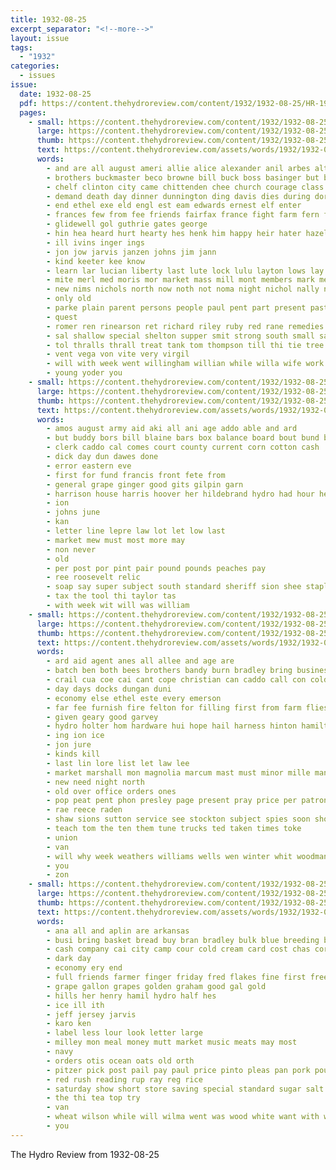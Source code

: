 ```yaml
---
title: 1932-08-25
excerpt_separator: "<!--more-->"
layout: issue
tags:
  - "1932"
categories:
  - issues
issue:
  date: 1932-08-25
  pdf: https://content.thehydroreview.com/content/1932/1932-08-25/HR-1932-08-25.pdf
  pages:
    - small: https://content.thehydroreview.com/content/1932/1932-08-25/small/HR-1932-08-25-01.jpg
      large: https://content.thehydroreview.com/content/1932/1932-08-25/large/HR-1932-08-25-01.jpg
      thumb: https://content.thehydroreview.com/content/1932/1932-08-25/thumbnails/HR-1932-08-25-01.jpg
      text: https://content.thehydroreview.com/assets/words/1932/1932-08-25/HR-1932-08-25-01.txt
      words:
        - and are all august ameri allie alice alexander anil arbes alt als amo aid aud ave able aul
        - brothers buckmaster beco browne bill buck boss basinger but basin ber bers buick boy bane bring bis begin bert big braly bet
        - chelf clinton city came chittenden chee church courage class course childre card chi crane colson call car
        - demand death day dinner dunnington ding davis dies during dorothy dobbins
        - end ethel exe eld engl est eam edwards ernest elf enter
        - frances few from fee friends fairfax france fight farm fern for fellow frid fame fair fitzpatrick friday fletcher filer
        - glidewell gol guthrie gates george
        - hin hea heard hurt hearty hes henk him happy heir hater hazel heart had hash held hicks hom hydro hak holter hai holderman heaton hards hamilton hand has hile home her harr hold
        - ill ivins inger ings
        - jon jow jarvis janzen johns jim jann
        - kind keeter kee know
        - learn lar lucian liberty last lute lock lulu layton lows lay lad light laurel leat later large legere land lat lavern lull larence left loren lillie lair
        - mite merl med moris mor market mass mill mont members mark mex march miss monday mis mau mat mix mary mak much manner mean mon mcanally
        - new nims nichols north now noth not noma night nichol nally name
        - only old
        - parke plain parent persons people paul pent part present past pastor place pat park pass promise power pitz poli public pound pall
        - quest
        - romer ren rinearson ret richard riley ruby red rane remedies ruth rowan rudie read road rand ree
        - sal shallow special shelton supper smit strong south small sare sin shaw son school sun soba sermon stand stute singer sister scott said sale subject saturday sule state sage sat smith study sophia sunday stock side sund sweeney such second shi sim she speech super sly stewart sho summer shawnee
        - tol thralls thrall treat tank tom thompson till thi tie tree then town trip tue them ties the tim tock tho
        - vent vega von vite very virgil
        - will with week went willingham willian while willa wife work wilton wish williams was wert wheel water weeks ware wester well west
        - young yoder you
    - small: https://content.thehydroreview.com/content/1932/1932-08-25/small/HR-1932-08-25-02.jpg
      large: https://content.thehydroreview.com/content/1932/1932-08-25/large/HR-1932-08-25-02.jpg
      thumb: https://content.thehydroreview.com/content/1932/1932-08-25/thumbnails/HR-1932-08-25-02.jpg
      text: https://content.thehydroreview.com/assets/words/1932/1932-08-25/HR-1932-08-25-02.txt
      words:
        - amos august army aid aki all ani age addo able and ard
        - but buddy bors bill blaine bars box balance board bout bund bruce breed better big
        - clerk caddo cal comes court county current corn cotton cash
        - dick day dun dawes done
        - error eastern eve
        - first for fund francis front fete from
        - general grape ginger good gits gilpin garn
        - harrison house harris hoover her hildebrand hydro had hour henry
        - ion
        - johns june
        - kan
        - letter line lepre law lot let low last
        - market mew must most more may
        - non never
        - old
        - per post por pint pair pound pounds peaches pay
        - ree roosevelt relic
        - soap say super subject south standard sheriff sion shee staples show states stovall second
        - tax the tool thi taylor tas
        - with week wit will was william
    - small: https://content.thehydroreview.com/content/1932/1932-08-25/small/HR-1932-08-25-03.jpg
      large: https://content.thehydroreview.com/content/1932/1932-08-25/large/HR-1932-08-25-03.jpg
      thumb: https://content.thehydroreview.com/content/1932/1932-08-25/thumbnails/HR-1932-08-25-03.jpg
      text: https://content.thehydroreview.com/assets/words/1932/1932-08-25/HR-1932-08-25-03.txt
      words:
        - ard aid agent anes all allee and age are
        - batch ben both bees brothers bandy burn bradley bring business boucher better
        - crail cua coe cai cant cope christian can caddo call con cold coffee company choice
        - day days docks dungan duni
        - economy else ethel este every emerson
        - far fee furnish fire felton for filling first from farm flies
        - given geary good garvey
        - hydro holter hom hardware hui hope hail harness hinton hamilton
        - ing ion ice
        - jon jure
        - kinds kill
        - last lin lore list let law lee
        - market marshall mon magnolia marcum mast must minor mille man most more mound moths men maynard mate miller
        - new need night north
        - old over office orders ones
        - pop peat pent phon presley page present pray price per patron public plant plants pounds pitzer pam peoples
        - rae reece raden
        - shaw sions sutton service see stockton subject spies soon short seed style sunda side son shoe still smith station store saturday secunda set standard stove sinclair sell
        - teach tom the ten them tune trucks ted taken times toke
        - union
        - van
        - will why week weathers williams wells wen winter whit woodman with wich wil went was wit
        - you
        - zon
    - small: https://content.thehydroreview.com/content/1932/1932-08-25/small/HR-1932-08-25-04.jpg
      large: https://content.thehydroreview.com/content/1932/1932-08-25/large/HR-1932-08-25-04.jpg
      thumb: https://content.thehydroreview.com/content/1932/1932-08-25/thumbnails/HR-1932-08-25-04.jpg
      text: https://content.thehydroreview.com/assets/words/1932/1932-08-25/HR-1932-08-25-04.txt
      words:
        - ana all and aplin are arkansas
        - busi bring basket bread buy bran bradley bulk blue breeding beans box bandy better bright bacon
        - cash company cai city camp cour cold cream card cost chas corn church come call coffee
        - dark day
        - economy ery end
        - full friends farmer finger friday fred flakes fine first free for folly
        - grape gallon grapes golden graham good gal gold
        - hills her henry hamil hydro half hes
        - ice ill ith
        - jeff jersey jarvis
        - karo ken
        - label less lour look letter large
        - milley mon meal money mutt market music meats may most
        - navy
        - orders otis ocean oats old orth
        - pitzer pick post pail pay paul price pinto pleas pan pork pound pounds pops
        - red rush reading rup ray reg rice
        - saturday show short store saving special standard sugar salt shall shelton sole sharp straight sell still sheaf school sister
        - the thi tea top try
        - van
        - wheat wilson while will wilma went was wood white want with week wells
        - you
---
```


The Hydro Review from 1932-08-25

<!--more-->

